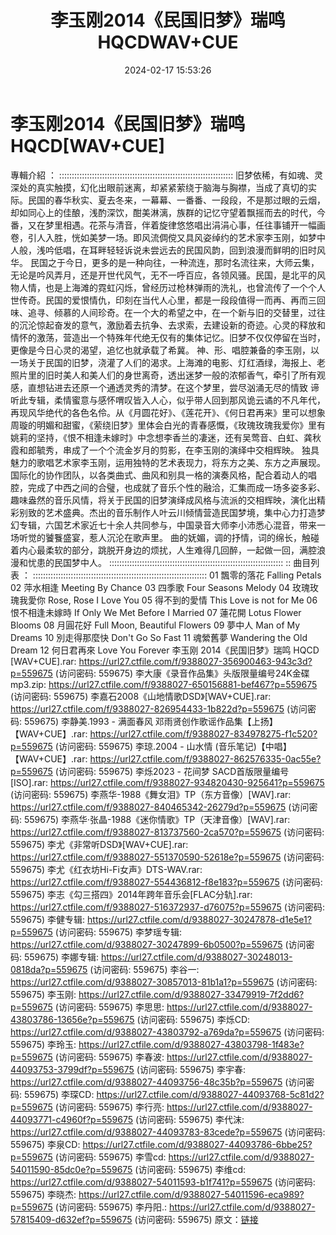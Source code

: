﻿---
title: 李玉刚2014《民国旧梦》瑞鸣HQCDWAV+CUE
date: 2024-02-17 15:53:26
categories: WAV车载音乐、镜像
tags: 华语中文
---
# 李玉刚2014《民国旧梦》瑞鸣HQCD[WAV+CUE]

專輯介紹 ：
:::::::::::::::::::::::::::::::::::::::::::::::::::::::::::::::::::::
旧梦依稀，有如魂、灵深处的真实触摸，幻化出眼前迷离，却紧紧萦绕于脑海与胸襟，当成了真切的实际。民国的春华秋实、夏去冬来，一幕幕、一番番、一段段，不是那过眼的云烟，却如同心上的佳酿，浅酌深饮，酣美淋漓，族群的记忆守望着飘摇而去的时代，今番，又在梦里相遇。花茶与清音，伴着旋律悠悠唱出涓涓心事，任往事铺开一幅画卷，引人入胜，恍如美梦一场。即风流倜傥又具风姿绰约的艺术家李玉刚，如梦中人般，浅吟低唱，在耳畔轻轻诉说未尝远去的民国风韵，回到浪漫而鲜明的旧时风华。
民国之于今日，更多的是一种向往，一种流连，那时名流往来，大师云集，无论是吟风弄月，还是开世代风气，无不一呼百应，各领风骚。民国，是北平的风物人情，也是上海滩的霓虹闪烁，曾经历过枪林弹雨的洗礼，也曾流传了一个个人世传奇。民国的爱恨情仇，印刻在当代人心里，都是一段段值得一而再、再而三回味、追寻、倾慕的人间珍奇。在一个大的希望之中，在一个新与旧的交替里，过往的沉沦惊起奋发的意气，激励着去抗争、去求索，去建设新的奇迹。心灵的释放和情怀的激荡，营造出一个特殊年代绝无仅有的集体记忆。旧梦不仅仅停留在当时，更像是今日心灵的渴望，追忆也就承载了希冀。
神、形、唱腔兼备的李玉刚，以一场关于民国的旧梦，浇灌了人们的渴求。上海滩的电影、灯红酒绿，海报上、老照片里的旧时美人和美人们的身世离奇，透出迷梦一般的浓郁香气，牵引了所有观感，直想钻进去还原一个通透灵秀的清梦。在这个梦里，尝尽汹涌无尽的情致
谛听此专辑，柔情蜜意与感怀喟叹皆入人心，似乎带人回到那风诡云谲的不凡年代，再现风华绝代的各色名伶。从《月圆花好》、《莲花开》、《何日君再来》里可以想象周璇的明媚和甜蜜，《萦绕旧梦》里体会白光的青春感慨，《玫瑰玫瑰我爱你》里有姚莉的坚持，《恨不相逢未嫁时》中念想李香兰的凄迷，还有吴莺音、白虹、龚秋霞和郎毓秀，串成了一个个流金岁月的剪影，在李玉刚的演绎中交相辉映。
独具魅力的歌唱艺术家李玉刚，运用独特的艺术表现力，将东方之美、东方之声展现。国际化的协作团队，以各类曲式、曲风和别具一格的演奏风格，配合着动人的唱腔，完成了中西之间的合璧，也成就了音乐个性的融洽，汇集而成一场多姿多彩、趣味盎然的音乐风情，将关于民国的旧梦演绎成风格与流派的交相辉映，演化出精彩别致的艺术盛典。杰出的音乐制作人叶云川倾情营造民国梦境，集中心力打造梦幻专辑，六国艺术家近七十余人共同参与，中国录音大师李小沛悉心混音，带来一场听觉的饕餮盛宴，惹人沉沦在歌声里。
曲的妩媚，调的抒情，词的绵长，触碰着内心最柔软的部分，跳脱开身边的烦扰，人生难得几回醉，一起做一回，满腔浪漫和忧患的民国梦中人。
:::::::::::::::::::::::::::::::::::::::::::::::::::::::::::::::::::::
:: 曲目列表 ：
:::::::::::::::::::::::::::::::::::::::::::::::::::::::::::::::::::::
01 飄零的落花 Falling Petals
02 萍水相逢 Meeting By Chance
03 四季歌 Four Seasons Melody
04 玫瑰玫瑰我愛你 Rose, Rose I Love You
05 得不到的愛情 This Love is not for Me
06 恨不相逢未嫁時 If Only We Met Before I Married
07 蓮花開 Lotus Flower Blooms
08 月圓花好 Full Moon, Beautiful Flowers
09 夢中人 Man of My Dreams
10 別走得那麼快 Don't Go So Fast
11 魂縈舊夢 Wandering the Old Dream
12 何日君再來 Love You Forever
李玉刚 2014《民国旧梦》瑞鸣 HQCD [WAV+CUE].rar: https://url27.ctfile.com/f/9388027-356900463-943c3d?p=559675
(访问密码: 559675)
李大康《录音作品集》头版限量编号24K金碟mp3.zip: https://url27.ctfile.com/f/9388027-650156881-bef467?p=559675
(访问密码: 559675)
李嘉石2008《山地情歌DSD》[WAV+CUE].rar: https://url27.ctfile.com/f/9388027-826954433-1b822d?p=559675
(访问密码: 559675)
李静美.1993 - 满面春风 邓雨贤创作歌谣作品集【上扬】【WAV+CUE】.rar: https://url27.ctfile.com/f/9388027-834978275-f1c520?p=559675
(访问密码: 559675)
李琼.2004 - 山水情 (音乐笔记)【中唱】【WAV+CUE】.rar: https://url27.ctfile.com/f/9388027-862576335-0ac55e?p=559675
(访问密码: 559675)
李烁2023 - 花间梦 SACD首版限量编号 [ISO].rar: https://url27.ctfile.com/f/9388027-934820430-925641?p=559675
(访问密码: 559675)
李燕华-1988《舞女泪》TP（东方音像）[WAV].rar: https://url27.ctfile.com/f/9388027-840465342-26279d?p=559675
(访问密码: 559675)
李燕华·张晶-1988《迷你情歌》TP（天津音像）[WAV].rar: https://url27.ctfile.com/f/9388027-813737560-2ca570?p=559675
(访问密码: 559675)
李尤《非常听DSD》[WAV+CUE].rar: https://url27.ctfile.com/f/9388027-551370590-52618e?p=559675
(访问密码: 559675)
李尤《红衣坊Hi-Fi女声》DTS-WAV.rar: https://url27.ctfile.com/f/9388027-554436812-f8e183?p=559675
(访问密码: 559675)
李志《勾三搭四》2014年跨年音乐会[FLAC分轨].rar: https://url27.ctfile.com/f/9388027-516372937-d76075?p=559675
(访问密码: 559675)
李健专辑: https://url27.ctfile.com/d/9388027-30247878-d1e5e1?p=559675
(访问密码: 559675)
李梦瑶专辑: https://url27.ctfile.com/d/9388027-30247899-6b0500?p=559675
(访问密码: 559675)
李娜专辑: https://url27.ctfile.com/d/9388027-30248013-0818da?p=559675
(访问密码: 559675)
李谷一: https://url27.ctfile.com/d/9388027-30857013-81b1a1?p=559675
(访问密码: 559675)
李玉刚: https://url27.ctfile.com/d/9388027-33479919-7f2dd6?p=559675
(访问密码: 559675)
李思思: https://url27.ctfile.com/d/9388027-43803786-13656e?p=559675
(访问密码: 559675)
李烁CD: https://url27.ctfile.com/d/9388027-43803792-a769da?p=559675
(访问密码: 559675)
李玲玉: https://url27.ctfile.com/d/9388027-43803798-1f483e?p=559675
(访问密码: 559675)
李春波: https://url27.ctfile.com/d/9388027-44093753-3799df?p=559675
(访问密码: 559675)
李宇春: https://url27.ctfile.com/d/9388027-44093756-48c35b?p=559675
(访问密码: 559675)
李琛CD: https://url27.ctfile.com/d/9388027-44093768-5c81d2?p=559675
(访问密码: 559675)
李行亮: https://url27.ctfile.com/d/9388027-44093771-c4960f?p=559675
(访问密码: 559675)
李代沫: https://url27.ctfile.com/d/9388027-44093783-83cede?p=559675
(访问密码: 559675)
李泉CD: https://url27.ctfile.com/d/9388027-44093786-6bbe25?p=559675
(访问密码: 559675)
李雪cd: https://url27.ctfile.com/d/9388027-54011590-85dc0e?p=559675
(访问密码: 559675)
李维cd: https://url27.ctfile.com/d/9388027-54011593-b1f741?p=559675
(访问密码: 559675)
李晓杰: https://url27.ctfile.com/d/9388027-54011596-eca989?p=559675
(访问密码: 559675)
李丹阳.: https://url27.ctfile.com/d/9388027-57815409-d632ef?p=559675
(访问密码: 559675)
原文：[链接](https://blog.sina.com.cn/s/blog_1647c7e76010314gr.html)